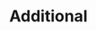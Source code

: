 ---
title: Additional
type: landing

sections:
  # - block: markdown
  #   content:
  #     title: ''
  #     text: '
  #     ### Activities

  #     **ALPS** (Algorithm & Programming Study Group) [{{< icon name="brands/github" >}}](https://www.google.com) 

  #     - 2019년 3월 ~ 현재
      
  #     - 2023년 부회장 활동


  #     **Angelhack Hackseoul** 해커톤 본선 [{{< icon name="brands/github" >}}](/uploads/resume.pdf) - 2024년 8월
      
  #     ![screen reader text](angelhack.jpeg)

  #     ### Awards

  #     - **전북대학교 SW중심대학 인공지능 온라인 경진대회 2024 은상** [{{< icon name="hero/document-arrow-down" >}}](/uploads/resume.pdf) - 2024년 6월 수상


  #     - **전북대학교 SW중심대학 캡스톤디자인 경진대회 2024 동상** [{{< icon name="hero/document-arrow-down" >}}](/uploads/resume.pdf) - 2024년 6월 수상


  #     - **전북대학교 컴퓨터인공지능학부 작품 경진대회 2023 동상** [{{< icon name="hero/document-arrow-down" >}}](/uploads/resume.pdf) - 2023년 12월 수상


  #     - **전북대학교 컴퓨터공학부 작품 경진대회 2022 동상** [{{< icon name="hero/document-arrow-down" >}}](/uploads/resume.pdf) - 2022년 12월 수상


  #     ### Certifications

  #     **정보처리기사** [{{< icon name="hero/document-arrow-down" >}}](https://www.google.com) - 2024년 9월 취득
  #     '
  #   design:
  #     spacing:
  #       padding: ['20px', '20px', '20px', '20px']

  - block: collection
    content:
      title: Activities
      filters:
        folders:
          - activities
    design:
      view: community/additional

  - block: collection
    content:
      title: Awards
      filters:
        folders:
          - awards
    design:
      view: community/additional

  - block: collection
    content:
      title: Certifications
      filters:
        folders:
          - certifications
    design:
      view: community/additional
---